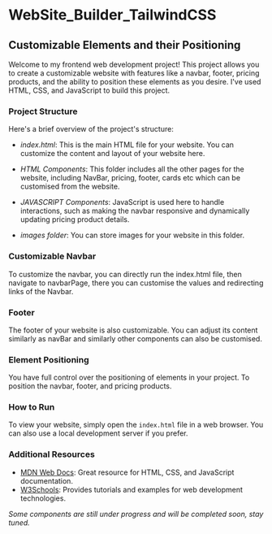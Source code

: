 # WebSite_Builder_TailwindCSS

## Customizable Elements and their Positioning

Welcome to my frontend web development project! This project allows you to create a customizable website with features like a navbar, footer, pricing products, and the ability to position these elements as you desire. I've used HTML, CSS, and JavaScript to build this project.

### Project Structure

Here's a brief overview of the project's structure:

- *index.html*: This is the main HTML file for your website. You can customize the content and layout of your website here.

- *HTML Components*: This folder includes all the other pages for the website, including NavBar, pricing, footer, cards etc which can be customised from the website.

- *JAVASCRIPT Components*: JavaScript is used here to handle interactions, such as making the navbar responsive and dynamically updating pricing product details.

- *images folder*: You can store images for your website in this folder.

### Customizable Navbar

To customize the navbar, you can directly run the index.html file, then navigate to navbarPage, there you can customise the values and redirecting links of the Navbar.

### Footer

The footer of your website is also customizable. You can adjust its content similarly as navBar and similarly other components can also be customised.

### Element Positioning

You have full control over the positioning of elements in your project. To position the navbar, footer, and pricing products. 

### How to Run

To view your website, simply open the `index.html` file in a web browser. You can also use a local development server if you prefer.

### Additional Resources

- [MDN Web Docs](https://developer.mozilla.org/): Great resource for HTML, CSS, and JavaScript documentation.
- [W3Schools](https://www.w3schools.com/): Provides tutorials and examples for web development technologies.



*Some components are still under progress and will be completed soon, stay tuned.*
